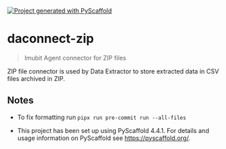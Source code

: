 <!-- These are examples of badges you might want to add to your README:
     please update the URLs accordingly

[![Built Status](https://api.cirrus-ci.com/github/<USER>/daconnect-zip.svg?branch=main)](https://cirrus-ci.com/github/<USER>/daconnect-zip)
[![ReadTheDocs](https://readthedocs.org/projects/daconnect-zip/badge/?version=latest)](https://daconnect-zip.readthedocs.io/en/stable/)
[![Coveralls](https://img.shields.io/coveralls/github/<USER>/daconnect-zip/main.svg)](https://coveralls.io/r/<USER>/daconnect-zip)
[![PyPI-Server](https://img.shields.io/pypi/v/daconnect-zip.svg)](https://pypi.org/project/daconnect-zip/)
[![Conda-Forge](https://img.shields.io/conda/vn/conda-forge/daconnect-zip.svg)](https://anaconda.org/conda-forge/daconnect-zip)
[![Monthly Downloads](https://pepy.tech/badge/daconnect-zip/month)](https://pepy.tech/project/daconnect-zip)
[![Twitter](https://img.shields.io/twitter/url/http/shields.io.svg?style=social&label=Twitter)](https://twitter.com/daconnect-zip)
-->

[![Project generated with PyScaffold](https://img.shields.io/badge/-PyScaffold-005CA0?logo=pyscaffold)](https://pyscaffold.org/)

# daconnect-zip

> Imubit Agent connector for ZIP files

ZIP file connector is used by Data Extractor to store extracted data in CSV files archived in ZIP.


<!-- pyscaffold-notes -->



## Notes

* To fix formatting run `pipx run pre-commit run --all-files`

* This project has been set up using PyScaffold 4.4.1. For details and usage
information on PyScaffold see https://pyscaffold.org/.

